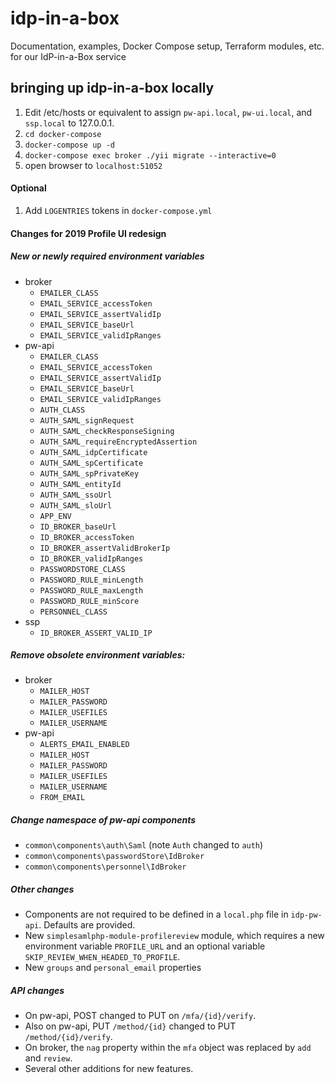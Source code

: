 # idp-in-a-box
Documentation, examples, Docker Compose setup, Terraform modules, etc. for our IdP-in-a-Box service

## bringing up idp-in-a-box locally
1. Edit /etc/hosts or equivalent to assign `pw-api.local`, `pw-ui.local`, and `ssp.local` to 127.0.0.1.
2. `cd docker-compose`
3. `docker-compose up -d`
4. `docker-compose exec broker ./yii migrate --interactive=0`
5. open browser to `localhost:51052`

#### Optional
1. Add `LOGENTRIES` tokens in `docker-compose.yml`

#### Changes for 2019 Profile UI redesign
##### New or newly required environment variables
  * broker
    * `EMAILER_CLASS`
    * `EMAIL_SERVICE_accessToken`
    * `EMAIL_SERVICE_assertValidIp`
    * `EMAIL_SERVICE_baseUrl`  
    * `EMAIL_SERVICE_validIpRanges`
  * pw-api
    * `EMAILER_CLASS`
    * `EMAIL_SERVICE_accessToken`
    * `EMAIL_SERVICE_assertValidIp`
    * `EMAIL_SERVICE_baseUrl`
    * `EMAIL_SERVICE_validIpRanges`
    * `AUTH_CLASS`
    * `AUTH_SAML_signRequest`
    * `AUTH_SAML_checkResponseSigning`
    * `AUTH_SAML_requireEncryptedAssertion`
    * `AUTH_SAML_idpCertificate`
    * `AUTH_SAML_spCertificate`
    * `AUTH_SAML_spPrivateKey`
    * `AUTH_SAML_entityId`
    * `AUTH_SAML_ssoUrl`
    * `AUTH_SAML_sloUrl`
    * `APP_ENV`
    * `ID_BROKER_baseUrl`
    * `ID_BROKER_accessToken`
    * `ID_BROKER_assertValidBrokerIp`
    * `ID_BROKER_validIpRanges`
    * `PASSWORDSTORE_CLASS`
    * `PASSWORD_RULE_minLength`
    * `PASSWORD_RULE_maxLength`
    * `PASSWORD_RULE_minScore`
    * `PERSONNEL_CLASS`
  * ssp
    * `ID_BROKER_ASSERT_VALID_IP`
##### Remove obsolete environment variables:
  * broker
    * `MAILER_HOST`
    * `MAILER_PASSWORD`
    * `MAILER_USEFILES`
    * `MAILER_USERNAME`
  * pw-api
    * `ALERTS_EMAIL_ENABLED`
    * `MAILER_HOST`
    * `MAILER_PASSWORD`
    * `MAILER_USEFILES`
    * `MAILER_USERNAME`
    * `FROM_EMAIL`
##### Change namespace of pw-api components
  * `common\components\auth\Saml` (note `Auth` changed to `auth`)
  * `common\components\passwordStore\IdBroker`
  * `common\components\personnel\IdBroker`
##### Other changes
  * Components are not required to be defined in a `local.php` file in 
    `idp-pw-api`. Defaults are provided.
  * New `simplesamlphp-module-profilereview` module, which requires
    a new environment variable `PROFILE_URL` and an optional variable
    `SKIP_REVIEW_WHEN_HEADED_TO_PROFILE`.
  * New `groups` and `personal_email` properties
##### API changes
  * On pw-api, POST changed to PUT on `/mfa/{id}/verify`.
  * Also on pw-api, PUT `/method/{id}` changed to PUT `/method/{id}/verify`.
  * On broker, the `nag` property within the `mfa` object was replaced
    by `add` and `review`.
  * Several other additions for new features.
